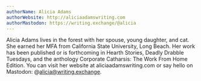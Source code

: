 ```yaml
---
authorName: Alicia Adams
authorWebsite: http://aliciaadamswriting.com
authorMastodon: https://writing.exchange/@alicia
---
```

Alicia Adams lives in the forest with her spouse, young daughter, and cat. She earned her MFA from California State University, Long Beach. Her work has been published or is forthcoming in Hearth Stories, Deadly Drabble Tuesdays, and the anthology Corporate Catharsis: The Work From Home Edition. You can visit her website at aliciaadamswriting.com or say hello on Mastodon: @alicia@writing.exchange.